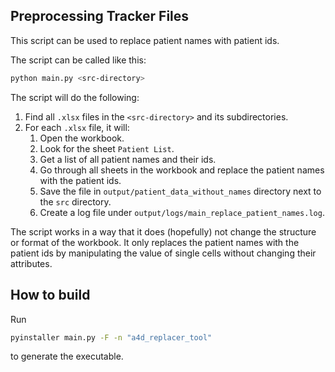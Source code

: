 ## Preprocessing Tracker Files

This script can be used to replace patient names with patient ids.

The script can be called like this:

```bash
python main.py <src-directory>
```

The script will do the following:

1. Find all `.xlsx` files in the `<src-directory>` and its subdirectories.
2. For each `.xlsx` file, it will:
    1. Open the workbook.
    2. Look for the sheet `Patient List`.
    3. Get a list of all patient names and their ids.
    4. Go through all sheets in the workbook and replace the patient names with the patient ids.
    5. Save the file in `output/patient_data_without_names` directory next to the `src` directory.
    6. Create a log file under `output/logs/main_replace_patient_names.log`.
    
The script works in a way that it does (hopefully) not change the structure or format of the workbook. It only replaces the patient names with the patient ids by manipulating the value of single cells without changing their attributes.

## How to build

Run

```bash
pyinstaller main.py -F -n "a4d_replacer_tool"
```

to generate the executable. 